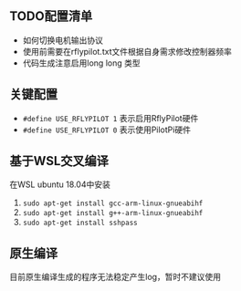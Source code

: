 ## TODO配置清单
- 如何切换电机输出协议
- 使用前需要在rflypilot.txt文件根据自身需求修改控制器频率
- 代码生成注意启用long long 类型


## 关键配置
- `#define USE_RFLYPILOT 1` 表示启用RflyPilot硬件 
- `#define USE_RFLYPILOT 0` 表示使用PilotPi硬件

## 基于WSL交叉编译
在WSL ubuntu 18.04中安装

1. `sudo apt-get install gcc-arm-linux-gnueabihf`
2. `sudo apt-get install g++-arm-linux-gnueabihf`
3. `sudo apt-get install sshpass`

## 原生编译

目前原生编译生成的程序无法稳定产生log，暂时不建议使用